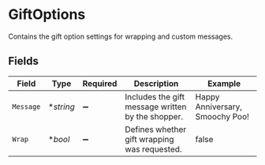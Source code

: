 # GiftOptions

Contains the gift option settings for wrapping and custom messages.


## Fields

| Field                                             | Type                                              | Required                                          | Description                                       | Example                                           |
| ------------------------------------------------- | ------------------------------------------------- | ------------------------------------------------- | ------------------------------------------------- | ------------------------------------------------- |
| `Message`                                         | **string*                                         | :heavy_minus_sign:                                | Includes the gift message written by the shopper. | Happy Anniversary, Smoochy Poo!                   |
| `Wrap`                                            | **bool*                                           | :heavy_minus_sign:                                | Defines whether gift wrapping was requested.      | false                                             |